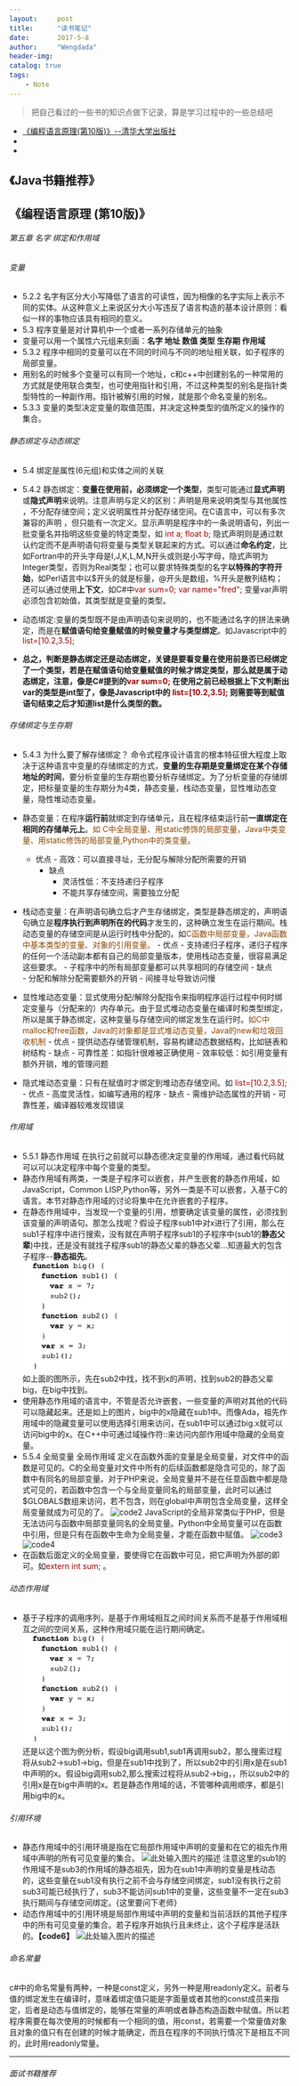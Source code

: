 ```yaml
---
layout:     post
title:      "读书笔记"
date:       2017-5-8 
author:     "Wengdada"
header-img: 
catalog: true
tags:
    - Note
---
```



>把自己看过的一些书的知识点做下记录，算是学习过程中的一些总结吧

* [《编程语言原理(第10版)》--清华大学出版社](#programming_language)
* [](#java_book)
* [](#interview_book)
 

<span id="java_book"></span>
## 《Java书籍推荐》


<span id="programming_language"></span>

## 《编程语言原理 (第10版)》

###### 第五章 名字 绑定和作用域

###### 变量
- 5.2.2 名字有区分大小写降低了语言的可读性，因为相像的名字实际上表示不同的实体。从这种意义上来说区分大小写违反了语言构造的基本设计原则：看似一样的事物应该具有相同的意义。
- 5.3 程序变量是对计算机中一个或者一系列存储单元的抽象
- 变量可以用一个属性六元组来刻画：**名字 地址 数值 类型 生存期 作用域**
- 5.3.2 程序中相同的变量可以在不同的时间与不同的地址相关联，如子程序的局部变量。
- 用别名的时候多个变量可以有同一个地址，c和c++中创建别名的一种常用的方式就是使用联合类型，也可使用指针和引用，不过这种类型的别名是指针类型特性的一种副作用。指针被解引用的时候，就是那个命名变量的别名。
- 5.3.3 变量的类型决定变量的取值范围，并决定这种类型的值所定义的操作的集合。

###### 静态绑定与动态绑定
- 5.4 绑定是属性(6元组)和实体之间的关联
- 5.4.2 静态绑定：**变量在使用前，必须绑定一个类型**，类型可能通过**显式声明**或**隐式声明**来说明。注意声明与定义的区别：声明是用来说明类型与其他属性 ，不分配存储空间；定义说明属性并分配存储空间。在C语言中，可以有多次兼容的声明 ，但只能有一次定义。显示声明是程序中的一条说明语句，列出一批变量名并指明这些变量的特定类型，如 <font color="#990000">int a; float b; </font>隐式声明则是通过默认约定而不是声明语句将变量与类型关联起来的方式。可以通过**命名约定**，比如Fortran中的开头字母是I,J,K,L,M,N开头或则是小写字母，隐式声明为Integer类型，否则为Real类型；也可以要求特殊类型的名字**以特殊的字符开始**，如Perl语言中以$开头的就是标量，@开头是数组，%开头是散列结构；还可以通过使用**上下文**，如C#中<font color="#990000">var sum=0; var name="fred"; </font>变量var声明必须包含初始值，其类型就是变量的类型。

- 动态绑定:变量的类型既不是由声明语句来说明的，也不能通过名字的拼法来确定，而是在**赋值语句给变量赋值的时候变量才与类型绑定**。如Javascript中的 <font color="#990000">list=[10.2,3.5];</font>
- **总之，判断是静态绑定还是动态绑定，关键是要看变量在使用前是否已经绑定了一个类型，若是在赋值语句给变量赋值的时候才绑定类型，那么就是属于动态绑定，注意，像是C#提到的<font color="#990000">var sum=0;</font> 在使用之前已经根据上下文判断出var的类型是int型了，像是Javascript中的  <font color="#990000">list=[10.2,3.5];</font> 则需要等到赋值语句结束之后才知道list是什么类型的数。**

###### 存储绑定与生存期    
- 5.4.3 为什么要了解存储绑定？
命令式程序设计语言的根本特征很大程度上取决于这种语言中变量的存储绑定的方式，**变量的生存期是变量绑定在某个存储地址的时间**，要分析变量的生存期也要分析存储绑定。为了分析变量的存储绑定，把标量变量的生存期分为4类，静态变量，栈动态变量，显性堆动态变量，隐性堆动态变量。
 - 静态变量：在程序**运行前**就绑定到存储单元，且在程序结束运行前**一直绑定在相同的存储单元上**。<font color="#884400">如 C中全局变量、用static修饰的局部变量，Java中类变量、用static修饰的局部变量,Python中的类变量。</font>
     - 优点
             - 高效：可以直接寻址，无分配与解除分配所需要的开销
        - 缺点
             -  灵活性低：不支持递归子程序
             -  不能共享存储空间，需要独立分配
             
 
      
 - 栈动态变量：在声明语句确立后才产生存储绑定，类型是静态绑定的，声明语句确立是**程序执行到声明所在的代码**才发生的，这种确立发生在运行期间。栈动态变量的存储空间是从运行时栈中分配的。如<font color="#884400">C函数中局部变量，Java函数中基本类型的变量、对象的引用变量。</font>
        - 优点
             - 支持递归子程序，递归子程序的任何一个活动副本都有自己的局部变量版本，使用栈动态变量，很容易满足这些要求。
             - 子程序中的所有局部变量都可以共享相同的存储空间
        - 缺点  
            - 分配和解除分配需要额外的开销
            - 间接寻址导致访问慢

 - 显性堆动态变量：显式使用分配/解除分配指令来指明程序运行过程中何时绑定变量与（分配来的）内存单元。由于显式堆动态变量在编译时和类型绑定，所以是属于静态绑定，这种变量与存储空间的绑定发生在运行时。<font color="#884400">如C中malloc和free函数，Java的对象都是显式堆动态变量，Java的new和垃圾回收机制</font>
        - 优点
            - 提供动态存储管理机制，容易构建动态数据结构，比如链表和树结构
        - 缺点
            -  可靠性差：如指针很难被正确使用
            - 效率较低：如引用变量有额外开销，堆的管理问题

 - 隐式堆动态变量：只有在赋值时才绑定到堆动态存储空间。如 <font color="#990000">list=[10.2,3.5];</font> 
        - 优点
            - 高度灵活性，如编写通用的程序
        - 缺点
            - 需维护动态属性的开销
            - 可靠性差，编译器较难发现错误

###### 作用域
- 5.5.1 静态作用域
在执行之前就可以静态德决定变量的作用域，通过看代码就可以可以决定程序中每个变量的类型。
- 静态作用域有两类，一类是子程序可以嵌套，并产生嵌套的静态作用域，如JavaScript，Common LISP,Python等，另外一类是不可以嵌套，入基于C的语言。本节对静态作用域的讨论将集中在允许嵌套的子程序。
- 在静态作用域中，当发现一个变量的引用，想要确定该变量的属性，必须找到该变量的声明语句。那怎么找呢？假设子程序sub1中对x进行了引用，那么在sub1子程序中进行搜索，没有就在声明子程序sub1的子程序中(sub1的**静态父辈**)中找，还是没有就找子程序sub1的静态父辈的静态父辈...知道最大的包含子程序--**静态祖先**。
![code1][1]
如上面的图所示，先在sub2中找，找不到x的声明，找到sub2的静态父辈big，在big中找到。
- 使用静态作用域的语言中，不管是否允许嵌套，一些变量的声明对其他的代码可以隐藏起来。还是如上的图片，big中的x隐藏在sub1中。而像Ada，祖先作用域中的隐藏变量可以使用选择引用来访问，在sub1中可以通过big.x就可以访问big中的x。在C++中可通过域操作符::来访问内部作用域中隐藏的全局变量。
- 5.5.4 全局变量 全局作用域
定义在函数外面的变量是全局变量，对文件中的函数是可见的。C的全局变量对文件中所有的后续函数都是隐含可见的，除了函数中有同名的局部变量。对于PHP来说，全局变量并不是在任意函数中都是隐式可见的，若函数中包含一个与全局变量同名的局部变量，此时可以通过$GLOBALS数组来访问，若不包含，则在global中声明包含全局变量，这样全局变量就成为可见的了。
![code2][2]
JavaScript的全局非常类似于PHP，但是无法访问与函数中局部变量同名的全局变量。Python中全局变量可以在函数中引用，但是只有在函数中生命为全局变量，才能在函数中赋值。
![code3][3]
![code4][4]
- 在函数后面定义的全局变量，要使得它在函数中可见，把它声明为外部的即可。如<font color="#990000">extern int sum;</font> 。

###### 动态作用域
- 基于子程序的调用序列，是基于作用域相互之间时间关系而不是基于作用域相互之间的空间关系，这种作用域只能在运行期间确定。
![code1][1]
还是以这个图为例分析，假设big调用sub1,sub1再调用sub2，那么搜索过程将从sub2->sub1->big，但是在sub1中找到了，所以sub2中的引用x是在sub1中声明的x。假设big调用sub2,那么搜索过程将从sub2->big，，所以sub2中的引用x是在big中声明的x。若是静态作用域的话，不管哪种调用顺序，都是引用big中的x。

###### 引用环境
- 静态作用域中的引用环境是指在它局部作用域中声明的变量和在它的祖先作用域中声明的所有可见变量的集合。
![此处输入图片的描述][5]
注意这里的sub1的作用域不是sub3的作用域的静态祖先，因为在sub1中声明的变量是栈动态的，这些变量在sub1没有执行之前不会与存储空间绑定，sub1没有执行之前sub3可能已经执行了，sub3不能访问sub1中的变量，这些变量不一定在sub3执行期间与存储空间绑定。{这里要问下老师}
- 动态作用域中的引用环境是局部作用域中声明的变量和当前活跃的其他子程序中的所有可见变量的集合。若子程序开始执行且未终止，这个子程序是活跃的。**【code6】**
![此处输入图片的描述][6]


###### 命名常量
c#中的命名常量有两种，一种是const定义，另外一种是用readonly定义。前者与值的绑定发生在编译时，意味着绑定值只能是字面量或者其他的const成员来指定，后者是动态与值绑定的，能够在常量的声明或者静态构造函数中赋值。所以若程序需要在每次使用的时候都有一个相同的值，用const，若需要一个常量值对象且对象的值只有在创建的时候才能确定，而且在程序的不同执行情况下是相互不同的，此时用readonly常量。










---

<span id="interview_book"></span>
###### 面试书籍推荐

  [1]: ../img/post-article/programming_language/code1.jpg
  [2]: http://danaweng.tech/img/post-article/programming_language/code2.jpg
  [3]: http://danaweng.tech/img/post-article/programming_language/code3.jpg
  [4]: http://danaweng.tech/img/post-article/programming_language/code4.jpg
  [5]: http://danaweng.tech/img/post-article/programming_language/code5.jpg
  [6]: http://danaweng.tech/img/post-article/programming_language/code6.jpg
